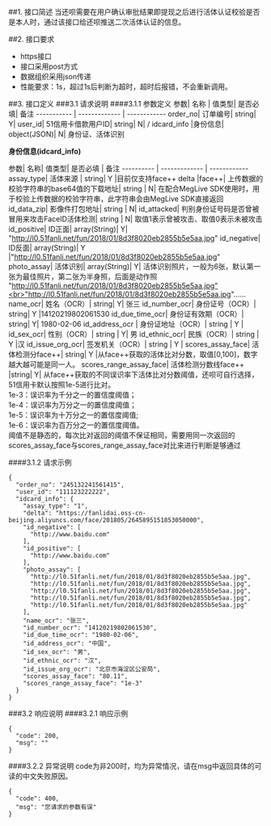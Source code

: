 ##1. 接口简述
当还呗需要在用户确认审批结果即提现之后进行活体认证校验是否是本人时，通过该接口给还呗推送二次活体认证的信息。


##2. 接口要求
* https接口
* 接口采用post方式
* 数据组织采用json传递
* 性能要求：1s，超过1s后判断为超时，超时后报错，不会重新调用。


##3. 接口定义
###3.1 请求说明
####3.1.1 参数定义
参数|  名称 | 值类型| 是否必填|  备注
----------- | ------------- | ------------
order_no|  订单编号|  string|  Y| 
user_id| 51信用卡借款用户ID|  string|  N| /
idcard_info |身份信息|  object(JSON)|  N| 身份证、活体识别

**身份信息(idcard_info)**

参数|  名称|  值类型| 是否必填 | 备注
---------- | ------------- | ------------
assay_type|  活体来源 | string|  Y |目前仅支持face++
delta |face++| 上传数据的校验字符串的base64值的下载地址|  string | N| 在配合MegLive SDK使用时，用于校验上传数据的校验字符串，此字符串会由MegLive SDK直接返回
id_data_zip| 影像件打包地址| string | N| 
id_attacked| 判别身份证号码是否曾被冒用来攻击FaceID活体检测|  string | N| 取值1表示曾被攻击、取值0表示未被攻击
id_positive| ID正面|  array(String)| Y| "http://l0.51fanli.net/fun/2018/01/8d3f8020eb2855b5e5aa.jpg"
id_negative| ID反面|  array(String)| Y |"http://l0.51fanli.net/fun/2018/01/8d3f8020eb2855b5e5aa.jpg"
photo_assay| 活体识别|  array(String)| Y| 活体识别照片，一般为6张，默认第一张为最佳照片，第二张为半身照，后面是动作照<br>"http://l0.51fanli.net/fun/2018/01/8d3f8020eb2855b5e5aa.jpg"<br>"http://l0.51fanli.net/fun/2018/01/8d3f8020eb2855b5e5aa.jpg"......
name_ocr|  姓名（OCR）| string|  Y| 张三
id_number_ocr| 身份证号（OCR）| string|  Y |14120219802061530
id_due_time_ocr| 身份证有效期（OCR）| string|  Y| 1980-02-06
id_address_ocr | 身份证地址（OCR）|  string | Y |
id_sex_ocr|  性别（OCR）| string | Y| 男
id_ethnic_ocr| 民族（OCR）| string | Y |汉
id_issue_org_ocr|  签发机关（OCR）| string | Y |
scores_assay_face| 活体检测分face++| string|  Y |从face++获取的活体比对分数，取值[0,100]，数字越大越可能是同一人。
scores_range_assay_face| 活体检测分数线face++ |string|  Y| 从face++获取的不同误识率下活体比对分数阈值，还呗可自行选择，51信用卡默认按照1e-5进行比对。<br>1e-3：误识率为千分之一的置信度阈值；<br>1e-4：误识率为万分之一的置信度阈值；<br>1e-5：误识率为十万分之一的置信度阈值;<br>1e-6：误识率为百万分之一的置信度阈值。<br>阈值不是静态的，每次比对返回的阈值不保证相同，需要用同一次返回的scores_assay_face与scores_range_assay_face对比来进行判断是够通过

####3.1.2 请求示例
```
{
  "order_no": "245132241561415",
  "user_id": "111123222222",
  "idcard_info": {
    "assay_type": "1",
    "delta": "https://fanlidai.oss-cn-beijing.aliyuncs.com/face/201805/2645895151853050000",
    "id_negative": [
      "http://www.baidu.com"
    ],
    "id_positive": [
      "http://www.baidu.com"
    ],
    "photo_assay": [
      "http://l0.51fanli.net/fun/2018/01/8d3f8020eb2855b5e5aa.jpg",
      "http://l0.51fanli.net/fun/2018/01/8d3f8020eb2855b5e5aa.jpg",
      "http://l0.51fanli.net/fun/2018/01/8d3f8020eb2855b5e5aa.jpg",
      "http://l0.51fanli.net/fun/2018/01/8d3f8020eb2855b5e5aa.jpg",
      "http://l0.51fanli.net/fun/2018/01/8d3f8020eb2855b5e5aa.jpg"
    ],
    "name_ocr": "张三",
    "id_number_ocr": "14120219802061530",
    "id_due_time_ocr": "1980-02-06",
    "id_address_ocr": "中国",
    "id_sex_ocr": "男",
    "id_ethnic_ocr": "汉",
    "id_issue_org_ocr": "北京市海淀区公安局",
    "scores_assay_face": "80.11",
    "scores_range_assay_face": "1e-3"
  }
}
```
###3.2 响应说明
####3.2.1 响应示例
```
{
  "code": 200,
  "msg": ""
}
```
####3.2.2 异常说明
code为非200时，均为异常情况，请在msg中返回具体的可读的中文失败原因。
```
{
  "code": 400,
  "msg": "您请求的参数有误"
}
```








